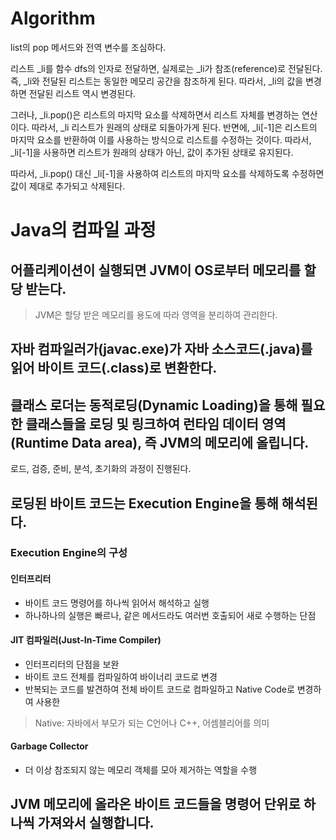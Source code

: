 # Algorithm
list의 pop 메서드와 전역 변수를 조심하다.

리스트 _li를 함수 dfs의 인자로 전달하면, 실제로는 _li가 참조(reference)로 전달된다. 즉, _li와 전달된 리스트는 동일한 메모리 공간을 참조하게 된다. 따라서, _li의 값을 변경하면 전달된 리스트 역시 변경된다.

그러나, _li.pop()은 리스트의 마지막 요소를 삭제하면서 리스트 자체를 변경하는 연산이다. 따라서, _li 리스트가 원래의 상태로 되돌아가게 된다. 반면에, _li[-1]은 리스트의 마지막 요소를 반환하여 이를 사용하는 방식으로 리스트를 수정하는 것이다. 따라서, _li[-1]을 사용하면 리스트가 원래의 상태가 아닌, 값이 추가된 상태로 유지된다.

따라서, _li.pop() 대신 _li[-1]을 사용하여 리스트의 마지막 요소를 삭제하도록 수정하면 값이 제대로 추가되고 삭제된다.

# Java의 컴파일 과정
## 어플리케이션이 실행되면 JVM이 OS로부터 메모리를 할당 받는다.
> JVM은 할당 받은 메모리를 용도에 따라 영역을 분리하여 관리한다.

## 자바 컴파일러가(javac.exe)가 자바 소스코드(.java)를 읽어 바이트 코드(.class)로 변환한다.


## 클래스 로더는 동적로딩(Dynamic Loading)을 통해 필요한 클래스들을 로딩 및 링크하여 런타임 데이터 영역(Runtime Data area), 즉 JVM의 메모리에 올립니다.
로드, 검증, 준비, 분석, 초기화의 과정이 진행된다.

## 로딩된 바이트 코드는 Execution Engine을 통해 해석된다.

### Execution Engine의 구성

#### 인터프리터
- 바이트 코드 명령어를 하나씩 읽어서 해석하고 실행
- 하나하나의 실행은 빠르나, 같은 메서드라도 여러번 호출되어 새로 수행하는 단점

#### JIT 컴파일러(Just-In-Time Compiler)
- 인터프리터의 단점을 보완
- 바이트 코드 전체를 컴파일하여 바이너리 코드로 변경
- 반복되는 코드를 발견하여 전체 바이트 코드로 컴파일하고 Native Code로 변경하여 사용한

> Native: 자바에서 부모가 되는 C언어나 C++, 어셈블리어를 의미

#### Garbage Collector
- 더 이상 참조되지 않는 메모리 객체를 모아 제거하는 역할을 수행

## JVM 메모리에 올라온 바이트 코드들을 명령어 단위로 하나씩 가져와서 실행합니다.
